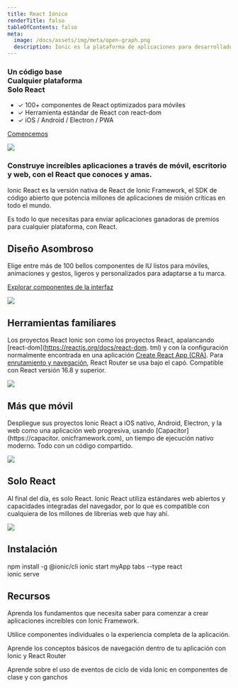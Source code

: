 ```yaml
---
title: React Iónico
renderTitle: falso
tableOfContents: falso
meta:
  image: /docs/assets/img/meta/open-graph.png
  description: Ionic es la plataforma de aplicaciones para desarrolladores web. Cree increíbles aplicaciones móviles, web y de escritorio, todo con una base de código compartido y estándares web abiertos
---
```


<div class='flex main-flex'>
  <div class="pull-left">
  <h3>Un código base <br/> Cualquier plataforma <br/> <strong>Solo React</strong></h3>

 - ✓ 100+ componentes de React optimizados para móviles
 - ✓ Herramienta estándar de React con react-dom
 - ✓ iOS / Android / Electron / PWA

  [Comencemos](#installation)

  </div>

  <div class="pull-right">
  <img src="/docs/assets/img/frameworks/react-logo.png" />
  </div>
</div>

### Construye increíbles aplicaciones a través de móvil, escritorio y web, con el React que conoces y amas.


Ionic React es la versión nativa de React de Ionic Framework, el SDK de código abierto que potencia millones de aplicaciones de misión críticas en todo el mundo.

Es todo lo que necesitas para enviar aplicaciones ganadoras de premios para cualquier plataforma, con React.

<div class="flex" >

<div class="pull-left">

## Diseño Asombroso

Elige entre más de 100 bellos componentes de IU listos para móviles, animaciones y gestos, ligeros y personalizados para adaptarse a tu marca.

[Explorar componentes de la interfaz](/docs/components)

</div>

<div class="pull-right">
  <img src="/docs/assets/icons/feature-guide-components-icon.png" />
</div>

</div>

<div class="flex reverse" >

<div class="pull-left">

## Herramientas familiares

Los proyectos React Ionic son como los proyectos React, apalancando [react-dom](https://reactjs.org/docs/react-dom. tml) y con la configuración normalmente encontrada en una aplicación [Create React App (CRA)](https://github.com/facebook/create-react-app). Para [enrutamiento y navegación](/docs/react/navigation), React Router se usa bajo el capó.
Compatible con React versión 16.8 y superior.

</div>

<div class="pull-right">
  <img src="/docs/assets/img/frameworks/react-cli.png" class="cli" />
</div>

</div>

<div class="flex">

<div class="pull-left">

## Más que móvil

Despliegue sus proyectos Ionic React a iOS nativo, Android, Electron, y la web como una aplicación web progresiva, usando [Capacitor](https://capacitor. onicframework.com), un tiempo de ejecución nativo moderno. Todo con un código compartido.

</div>

<div class="pull-right">
  <img src="/docs/assets/img/native-platforms/group-shot.png" />
</div>

</div>

<div class="flex reverse">

  <div class="pull-left">

## Solo React

Al final del día, es solo React. Ionic React utiliza estándares web abiertos y capacidades integradas del navegador, por lo que es compatible con cualquiera de los millones de librerías web que hay ahí.

  </div>

  <div class="pull-right">
    <img src="/docs/assets/img/frameworks/react.svg" />
  </div>

</div>

## Instalación

<command-line> <command-prompt>npm install -g @ionic/cli </command-prompt> <command-prompt>ionic start myApp tabs --type react </command-prompt>
    <br/>
    <command-prompt>ionic serve <command-cursor blink></command-cursor></command-prompt> </command-line>


## Recursos

<docs-cards> <docs-card header="Getting Started" href="/docs/react/your-first-app" icon="/docs/assets/icons/feature-component-actionsheet-icon.png"> <p>Aprenda los fundamentos que necesita saber para comenzar a crear aplicaciones increíbles con Ionic Framework.</p>
  </docs-card>

  <docs-card header="Add Ionic to Existing React App" href="https://dev.to/ionic/adding-ionic-react-to-an-existing-react-project-4kib" icon="/docs/assets/icons/logo-react-icon.png"> <p>Utilice componentes individuales o la experiencia completa de la aplicación.</p>
  </docs-card>

  <docs-card header="Navigation" href="/docs/react/navigation" icon="/docs/assets/icons/feature-component-navigation-icon.png"> <p>Aprende los conceptos básicos de navegación dentro de tu aplicación con Ionic y React Router</p>
  </docs-card>

  <docs-card header="Lifecycle" href="/docs/react/lifecycle" icon="/docs/assets/icons/feature-guide-components-icon.png"> <p>Aprende sobre el uso de eventos de ciclo de vida Ionic en componentes de clase y con ganchos</p>
  </docs-card>


</docs-cards>
